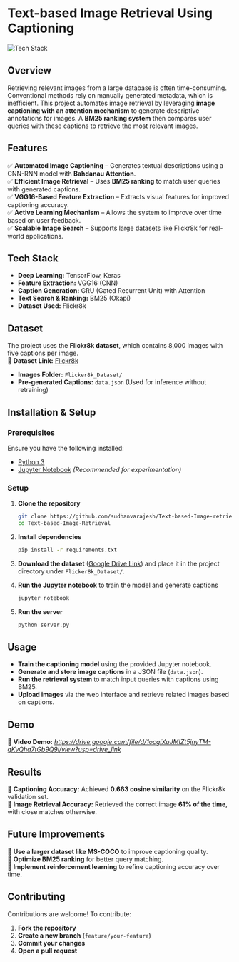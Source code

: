 # **Text-based Image Retrieval Using Captioning**  

![Tech Stack](https://img.shields.io/badge/Tech%20Stack-Python%20%7C%20Deep%20Learning%20%7C%20VGG16%20%7C%20GRU%20%7C%20BM25-blue)  

## **Overview**  
Retrieving relevant images from a large database is often time-consuming. Conventional methods rely on manually generated metadata, which is inefficient. This project automates image retrieval by leveraging **image captioning with an attention mechanism** to generate descriptive annotations for images. A **BM25 ranking system** then compares user queries with these captions to retrieve the most relevant images.  

## **Features**  
✅ **Automated Image Captioning** – Generates textual descriptions using a CNN-RNN model with **Bahdanau Attention**.  
✅ **Efficient Image Retrieval** – Uses **BM25 ranking** to match user queries with generated captions.  
✅ **VGG16-Based Feature Extraction** – Extracts visual features for improved captioning accuracy.  
✅ **Active Learning Mechanism** – Allows the system to improve over time based on user feedback.  
✅ **Scalable Image Search** – Supports large datasets like Flickr8k for real-world applications.  

## **Tech Stack**  
- **Deep Learning:** TensorFlow, Keras  
- **Feature Extraction:** VGG16 (CNN)  
- **Caption Generation:** GRU (Gated Recurrent Unit) with Attention  
- **Text Search & Ranking:** BM25 (Okapi)  
- **Dataset Used:** Flickr8k  

## **Dataset**  
The project uses the **Flickr8k dataset**, which contains 8,000 images with five captions per image.  
🔗 **Dataset Link:** [Flickr8k](https://drive.google.com/drive/folders/1i5ZRdB5kOOJ1OOBlc1rpvoMDGLbupOsM?usp=sharing)  

- **Images Folder:** `Flicker8k_Dataset/`  
- **Pre-generated Captions:** `data.json` (Used for inference without retraining)  

## **Installation & Setup**  

### **Prerequisites**  
Ensure you have the following installed:  
- [Python 3](https://www.python.org/downloads/)  
- [Jupyter Notebook](https://jupyter.org/install) *(Recommended for experimentation)*  

### **Setup**  
1. **Clone the repository**  
   ```sh
   git clone https://github.com/sudhanvarajesh/Text-based-Image-retrieval-using-Image-Captioning
   cd Text-based-Image-Retrieval
   ```

2. **Install dependencies**  
   ```sh
   pip install -r requirements.txt
   ```

3. **Download the dataset** ([Google Drive Link](https://drive.google.com/drive/folders/1i5ZRdB5kOOJ1OOBlc1rpvoMDGLbupOsM?usp=sharing)) and place it in the project directory under `Flicker8k_Dataset/`.  

4. **Run the Jupyter notebook** to train the model and generate captions  
   ```sh
   jupyter notebook
   ```

5. **Run the server**  
   ```sh
   python server.py
   ```

## **Usage**  
- **Train the captioning model** using the provided Jupyter notebook.  
- **Generate and store image captions** in a JSON file (`data.json`).  
- **Run the retrieval system** to match input queries with captions using BM25.  
- **Upload images** via the web interface and retrieve related images based on captions.  

## **Demo**  
🔗 **Video Demo:** *https://drive.google.com/file/d/1ocgiXuJMIZt5jnyTM-gKvQha7tGb9Q9i/view?usp=drive_link*  

## **Results**  
📌 **Captioning Accuracy:** Achieved **0.663 cosine similarity** on the Flickr8k validation set.  
📌 **Image Retrieval Accuracy:** Retrieved the correct image **61% of the time**, with close matches otherwise.  

## **Future Improvements**  
🔹 **Use a larger dataset like MS-COCO** to improve captioning quality.  
🔹 **Optimize BM25 ranking** for better query matching.  
🔹 **Implement reinforcement learning** to refine captioning accuracy over time.  

## **Contributing**  
Contributions are welcome! To contribute:  
1. **Fork the repository**  
2. **Create a new branch** (`feature/your-feature`)  
3. **Commit your changes**  
4. **Open a pull request**  
